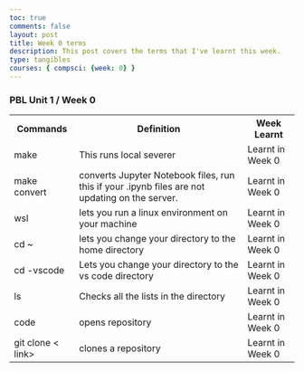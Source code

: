 ```yaml
---
toc: true
comments: false
layout: post
title: Week 0 terms
description: This post covers the terms that I've learnt this week.
type: tangibles
courses: { compsci: {week: 0} }
---
```


### PBL Unit 1 / Week 0


<table>
  <tr>
    <th>Commands</th>
    <th>Definition</th>
    <th>Week Learnt</th>
  </tr>
  <tr>
    <td>make</td>
    <td>This runs local severer</td>
    <td>Learnt in Week 0</td>
  </tr>
  <tr>
    <td>make convert</td>
    <td> converts Jupyter Notebook files, run this if your .ipynb files are not updating on the server.</td>
    <td>Learnt in Week 0</td>
  </tr>
  <tr>
    <td>wsl</td>
    <td>lets you run a linux environment on your machine</td>
    <td>Learnt in Week 0</td>
  </tr>
<tr>
    <td>cd ~ </td>
    <td> lets you change your directory to the home directory</td>
    <td>Learnt in Week 0</td>
  </tr>
    <tr>
    <td>cd -vscode</td>
    <td>Lets you change your directory to the vs code directory
    <td>Learnt in Week 0</td>
    <tr>
    <td>ls</td>
    <td>Checks all the lists in the directory</td>
    <td>Learnt in Week 0</td>
    </tr>
    <tr>
    <td>code <repository name></td>
    <td>opens repository
    <td>Learnt in Week 0</td>
    <tr>
    <td>git clone < link></td>
    <td>clones a repository</td>
    <td>Learnt in Week 0</td>
  </tr>
  

